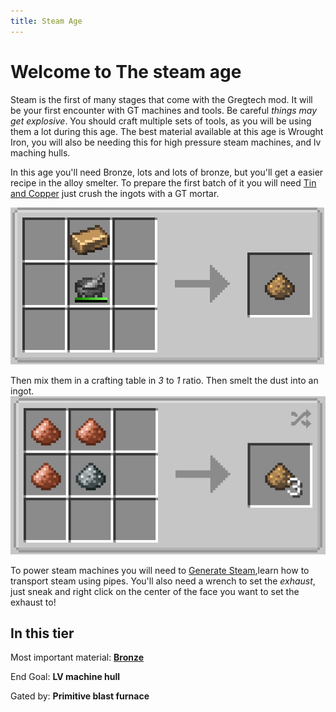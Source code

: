 ```yaml
---
title: Steam Age
---
```


# Welcome to The steam age

Steam is the first of many stages that come with the Gregtech mod. It will be your first encounter with GT machines and tools. Be careful _things may get explosive_. You should craft multiple sets of tools, as you will be using them a lot during this age. The best material available at this age is Wrought Iron, you will also be needing this for high pressure steam machines, and lv maching hulls. 

In this age you'll need Bronze, lots and lots of bronze, but you'll get a easier recipe in the alloy smelter.
To prepare the first batch of it you will need [Tin and Copper](/docs/Gameplay/Ore-Generation.md) just crush the ingots with a GT mortar. 

![Ingot crushing recipe](./assets/crushed_bronze.png)

Then mix them in a crafting table in _3_ to _1_ ratio. Then smelt the dust into an ingot.
![Bronze dust recipe](./assets/bronze_recipe.png)

To power steam machines you will need to [Generate Steam](/docs/Gameplay/Steam/Steam-Generation.md),learn how to transport steam using pipes. You'll also need a wrench to set the _exhaust_, just sneak and right click on the center of the face you want to set the exhaust to!


## In this tier

Most important material: [**Bronze**](./Bronze.md)

End Goal: **LV machine hull**

Gated by: **Primitive blast furnace**